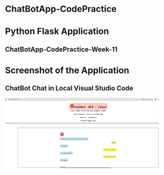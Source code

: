 # ChatBotApp-CodePractice
# Python Flask Application 
## ChatBotApp-CodePractice-Week-11




# Screenshot of the Application

## ChatBot Chat in Local Visual Studio Code
<img src="/ChatterBot-Screenshot.jpg" alt="Screen Shot -1"/>
